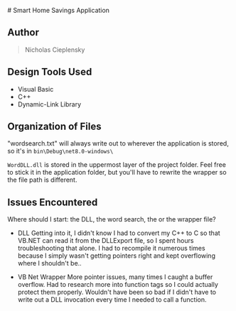 ﻿﻿# Smart Home Savings Application
## Author
> Nicholas Cieplensky

## Design Tools Used
- Visual Basic
- C++
- Dynamic-Link Library

## Organization of Files
"wordsearch.txt" will always write out to wherever the application is stored, so it's in `bin\Debug\net8.0-windows\`

`WordDLL.dll` is stored in the uppermost layer of the project folder. Feel free to stick it in the application folder, but you'll have to rewrite the wrapper so the file path is different.
## Issues Encountered
Where should I start: the DLL, the word search, the  or the wrapper file?
- DLL
	Getting into it, I didn't know I had to convert my C++ to C so that VB.NET can read it from the DLLExport file, so I spent hours troubleshooting that alone. I had to recompile it numerous times because I simply wasn't getting pointers right and kept overflowing where I shouldn't be..

- VB Net Wrapper
	More pointer issues, many times I caught a buffer overflow. Had to research more into function tags so I could actually protect them properly. Wouldn't have been so bad if I didn't have to write out a DLL invocation every time I needed to call a function.